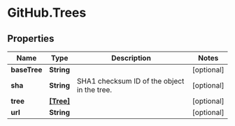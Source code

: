 # GitHub.Trees

## Properties

Name | Type | Description | Notes
------------ | ------------- | ------------- | -------------
**baseTree** | **String** |  | [optional] 
**sha** | **String** | SHA1 checksum ID of the object in the tree. | [optional] 
**tree** | [**[Tree]**](Tree.md) |  | [optional] 
**url** | **String** |  | [optional] 


